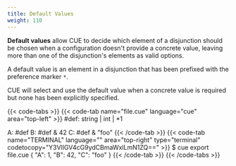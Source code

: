 ```yaml
---
title: Default Values
weight: 110
---
```


**Default values** allow CUE to decide which element of a disjunction should be
chosen when a configuration doesn't provide a concrete value, leaving more than
one of the disjunction's elements as valid options.

A default value is an element in a disjunction that has been prefixed with the
preference marker `*`.

CUE will select and use the default value when a concrete value is required
but none has been explicitly specified.

{{< code-tabs >}}
{{< code-tab name="file.cue" language="cue" area="top-left" >}}
#def: string | int | *1

A: #def
B: #def & 42
C: #def & "foo"
{{< /code-tab >}}
{{< code-tab name="TERMINAL" language="" area="top-right" type="terminal" codetocopy="Y3VlIGV4cG9ydCBmaWxlLmN1ZQ==" >}}
$ cue export file.cue
{
    "A": 1,
    "B": 42,
    "C": "foo"
}
{{< /code-tab >}}
{{< /code-tabs >}}

